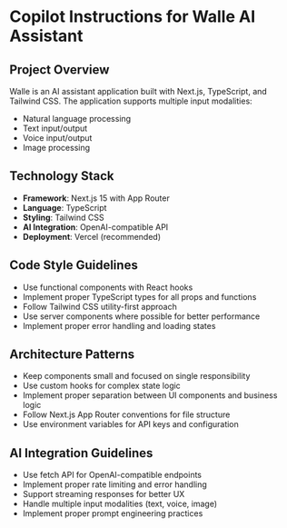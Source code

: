 # Copilot Instructions for Walle AI Assistant

<!-- Use this file to provide workspace-specific custom instructions to Copilot. For more details, visit https://code.visualstudio.com/docs/copilot/copilot-customization#_use-a-githubcopilotinstructionsmd-file -->

## Project Overview
Walle is an AI assistant application built with Next.js, TypeScript, and Tailwind CSS. The application supports multiple input modalities:
- Natural language processing
- Text input/output
- Voice input/output 
- Image processing

## Technology Stack
- **Framework**: Next.js 15 with App Router
- **Language**: TypeScript
- **Styling**: Tailwind CSS
- **AI Integration**: OpenAI-compatible API
- **Deployment**: Vercel (recommended)

## Code Style Guidelines
- Use functional components with React hooks
- Implement proper TypeScript types for all props and functions
- Follow Tailwind CSS utility-first approach
- Use server components where possible for better performance
- Implement proper error handling and loading states

## Architecture Patterns
- Keep components small and focused on single responsibility
- Use custom hooks for complex state logic
- Implement proper separation between UI components and business logic
- Follow Next.js App Router conventions for file structure
- Use environment variables for API keys and configuration

## AI Integration Guidelines
- Use fetch API for OpenAI-compatible endpoints
- Implement proper rate limiting and error handling
- Support streaming responses for better UX
- Handle multiple input modalities (text, voice, image)
- Implement proper prompt engineering practices
